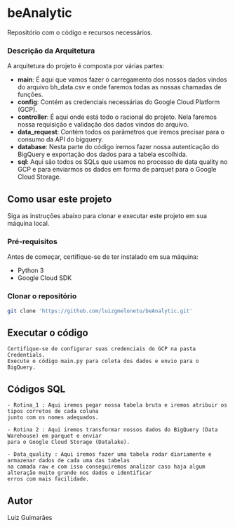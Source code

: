 # beAnalytic


Repositório com o código e recursos necessários.

### Descrição da Arquitetura

A arquitetura do projeto é composta por várias partes:

- **main**: É aqui que vamos fazer o carregamento dos nossos dados vindos do arquivo bh_data.csv e onde faremos todas as nossas chamadas de funções.
- **config**: Contém as credenciais necessárias do Google Cloud Platform (GCP).
- **controller**: É aqui onde está todo o racional do projeto. Nela faremos nossa requisição e validação dos dados vindos do arquivo.
- **data_request**: Contém todos os parâmetros que iremos precisar para o consumo da API do bigquery.
- **database**: Nesta parte do código iremos fazer nossa autenticação do BigQuery e exportação dos dados para a tabela escolhida.
- **sql**: Aqui são todos os SQLs que usamos no processo de data quality no GCP e para enviarmos os dados em forma de parquet para o Google Cloud Storage.

## Como usar este projeto

Siga as instruções abaixo para clonar e executar este projeto em sua máquina local.

### Pré-requisitos

Antes de começar, certifique-se de ter instalado em sua máquina:

- Python 3
- Google Cloud SDK

### Clonar o repositório

```bash
git clone 'https://github.com/luizgmeloneto/beAnalytic.git'  
```

## Executar o código

    Certifique-se de configurar suas credenciais do GCP na pasta Credentials.
    Execute o código main.py para coleta dos dados e envio para o BigQuery.

## Códigos SQL

    - Rotina_1 : Aqui iremos pegar nossa tabela bruta e iremos atribuir os tipos corretos de cada coluna 
    junto com os nomes adequados.

    - Rotina 2 : Aqui iremos transformar nossos dados do BigQuery (Data Warehouse) em parquet e enviar 
    para o Google Cloud Storage (Datalake).

    - Data_quality : Aqui iremos fazer uma tabela rodar diariamente e armazenar dados de cada uma das tabelas
    na camada raw e com isso conseguiremos analizar caso haja algum alteração muito grande nos dados e identificar
    erros com mais facilidade.


## Autor

Luiz Guimarães
